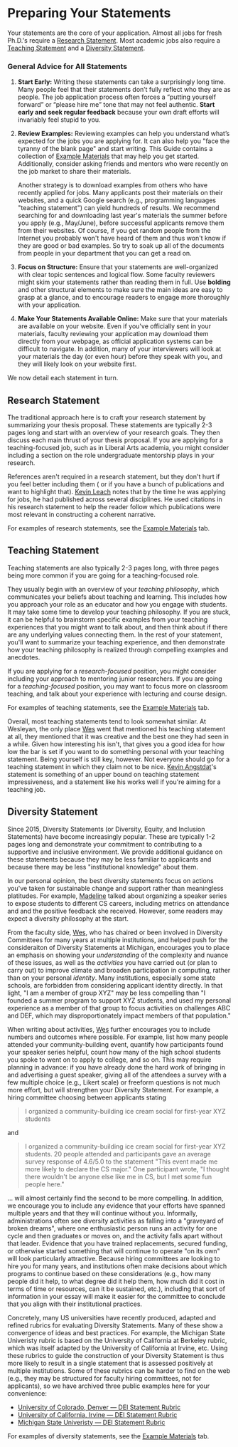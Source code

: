 # Preparing Your Statements

Your statements are the core of your application. Almost all jobs for
fresh Ph.D.'s require a [Research Statement](#research-statement). Most 
academic jobs also require a [Teaching Statement](#teaching-statement) and
a [Diversity Statement](#diversity-statement).

### General Advice for All Statements

1. **Start Early:** Writing these statements can take a 
  surprisingly long time. Many people feel that their statements 
  don’t fully reflect who they are as people. The job application 
  process often forces a “putting yourself forward” or “please hire me” 
  tone that may not feel authentic. **Start early and seek regular 
  feedback** because your own draft efforts will invariably 
  feel stupid to you.

2. **Review Examples:** Reviewing examples can help you 
  understand what’s expected for the jobs you are applying for. It can
  also help you "face the tyranny of the blank page" and start writing.
  This Guide contains a collection of [Example Materials](/grad-job-guide/exampleMaterials)
  that may help you get started. Additionally, consider asking friends and
  mentors who were recently on the job market to share their materials. 
  
   Another strategy is to download examples from others who have recently 
  applied for jobs. Many applicants post their materials on their 
  websites, and a quick Google search (e.g., programming languages 
  "teaching statement") can yield hundreds of results. We recommend
  searching for and downloading last year's materials the summer 
  before you apply (e.g.,
  May/June), before successful applicants remove them from
  their websites. Of course, if you get random people from the Internet you probably won't have heard of them and thus won't know if they are good or bad
  examples. So try to soak up all of the documents from people in your
  department that you can get a read on.


3. **Focus on Structure:** Ensure that your statements are 
  well-organized with clear topic sentences and logical flow. 
  Some faculty reviewers might skim your statements rather than reading 
  them in full. Use **bolding** and other structural elements to 
  make sure the main ideas are easy to grasp at a glance, 
  and to encourage readers to engage more thoroughly with your application.

4. **Make Your Statements Available Online:** Make sure that your materials are
  available on your website. Even if you've officially sent in your materials,
  faculty reviewing your application may download them directly from your
  webpage, as official application systems can be difficult to navigate.
  In addition, many of your interviewers will look 
  at your materials the day (or even hour) before they speak with you, 
  and they will likely look on your website first. 


<!--Make sure that yours are available
on-line as well. Many places, even places to which you have officially sent
materials, will get the versions off of your web page because the official
application materials get lost in the bureaucracy or were printed out
somewhere or somesuch. Wes was involved in multiple phone and sit-down
interviews where people mentioned reading the materials from his web page as
they were talking.  

While we're on the subject, people will, in fact, read the details of your web
page when they are considering you as a candidate. For example, Dave Evans at
Virginia mentioned (somewhat tongue-in-cheek, somewhat not) that one of the
reasons he knew Wes would fit in and be a solid hire is that he read and liked
the parody programming languages examination test on his web page. Both Wes and
Claire had multiple people comment on the photos or hobbies mentioned on their
web pages, even if those mentions were exceedingly brief (such as Claire's
involvement with her local roller derby league).


As of 2013, there exists a larger collection of such materials floating
around in the email archives of recently-hired junior faculty in Software
Engineering.  Contact Claire if you're seriously on the market, and she will see
if she can access it for you, so long as you solemnly vow to share your own
materials after your search concludes.-->

We now detail each statement in turn.

## Research Statement
The traditional approach here is to craft your research statement 
by summarizing your thesis proposal. These statements are typically 2-3 
pages long and start with an overview of your research goals. They then 
discuss each main thrust of your thesis proposal. If you are applying for a 
teaching-focused job, such as in Liberal Arts academia, you might consider 
including a section on the role undergraduate mentorship plays in your 
research.

References aren't required in a research 
statement, but they don't hurt if you feel better including them (
or if you have a bunch of publications and
want to highlight that). [Kevin Leach](/grad-job-guide/about#authors) notes that by the time he was
applying for jobs, he had published across several disciplines.  He used
citations in his research statement to help the reader follow which
publications were most relevant in constructing a coherent narrative.

For examples of research statements, see the 
[Example Materials](/grad-job-guide/exampleMaterials) tab.

## Teaching Statement

Teaching statements are also typically 2-3 pages long, with three pages
being more common if you are going for a teaching-focused role.

They usually begin with an overview of your *teaching philosophy*,
which communicates your beliefs about teaching and learning. This
includes how you approach your role as an educator and how you
engage with students. It may
take some time to develop your teaching philosophy. If you are stuck,
it can be helpful to brainstorm specific examples from your teaching
experiences that you might want to talk about, and then think about if there
are any underlying values connecting them. In the rest of your statement, you'll want to
summarize your teaching experience, and then demonstrate how your
teaching philosophy is realized through compelling examples and
anecdotes.

If you are applying for a *research-focused* position, you might consider
including your approach to mentoring junior researchers. If you
are going for a *teaching-focused* position, you may want to focus
more on classroom teaching, and talk about your experience with lecturing and
course design.

For examples of teaching statements, see the 
[Example Materials](/grad-job-guide/exampleMaterials) tab.

Overall, most teaching statements tend to look
somewhat similar. At Wesleyan, the only place [Wes](/grad-job-guide/about#authors) went
that mentioned his teaching statement at all, they mentioned that it was
creative and the best one they had seen in a while.  Given how interesting
his isn't, that gives you a good idea for how low the bar is set if you
want to do something personal with your teaching statement. Being
yourself is still key, however. Not everyone should go for a teaching
statement in which they claim not to be nice. [Kevin Angstdat](/grad-job-guide/about#authors)'s statement
is something of an upper bound on teaching statement
impressiveness, and a statement
like his works well if you're aiming for a teaching job.

## Diversity Statement

Since 2015, Diversity Statements (or Diversity, Equity, and 
Inclusion Statements) have
become increasingly popular. These are typically 1-2 pages long 
and demonstrate your commitment to contributing to a supportive 
and inclusive environment. We provide additional guidance on these statements because
they may be less familiar to applicants and because there may be less "institutional knowledge" 
about them. 

In our personal opinion, the best diversity statements focus
on actions you've taken for sustainable change and support rather than 
meaningless platitudes. For example,
[Madeline](/grad-job-guide/about#authors) talked about organizing a speaker series to expose students
to different CS careers, including metrics on attendance and
and the positive feedback she received. However, some readers may 
expect a diversity philosophy at the start.

From the faculty side, [Wes](/grad-job-guide/about#authors), who has chaired or been
involved in Diversity Committees for
many years at multiple institutions, and helped push for the 
consideraiton of Diversity Statements at Michigan, encourages you to place an 
emphasis on showing your <i>understanding</i> of the complexity and nuance of these issues, as well as the 
<i>activities</i> you have carried out (or plan to carry out) to improve climate and broaden participation in computing, rather
than on your personal <i>identity</i>. Many institutions, especially some state schools, are forbidden from
considering applicant identity directly. In that light, "I am a member of group XYZ" may be less compelling
than "I founded a summer program to support XYZ students, and used my personal experience as a member of that group
to focus activities on challenges ABC and DEF, which may disproportionately impact members of that population." 

When writing about activities, [Wes](/grad-job-guide/about#authors) further encourages you to include numbers and outcomes where possible. For example, 
list how many people attended your community-building event, quantify how participants found your speaker series helpful, 
count how many of the high school students you spoke to went on to apply to college, and so on. This may require planning in
advance: if you have already done the hard work of bringing in and advertising a guest speaker, 
giving all of the attendees a survey with a few multiple choice (e.g., Likert scale) or freeform questions is not much 
more effort, but will strengthen your Diversity Statement. For example, a hiring committee
choosing between applicants stating 

> I organized a community-building ice cream social for first-year XYZ students

and 

> I organized a community-building ice cream social for first-year XYZ students. 20 people attended and participants gave an average survey response of 4.6/5.0 to the statement "This event made me more likely to declare the CS major." One participant wrote, "I thought there wouldn't be anyone else like me in CS, but I met some fun people here."

... will almost certainly find the second to be more compelling. In addition, we encourage you to
include any evidence that your efforts have spanned multiple years and that they will continue without you.
Informally, administrations often see diversity activities as falling into a "graveyard of broken dreams", where one enthusiastic person
runs an activity for one cycle and then graduates or moves on, and the activity falls apart without that leader. 
Evidence that you have trained replacements, secured funding, or otherwise started something that will
continue to operate "on its own" will look particularly attractive. 
Because hiring committees are looking to hire you for many years, and institutions often make decisions about
which programs to continue based on these considerations (e.g., how many people did it help, to what degree did it help them,
how much did it cost in terms of time or resources, can it be sustained, etc.), including that sort of information
in your essay will make it easier for the committee to conclude that you align with their institutional practices. 

Concretely, many US universities have recently produced, adapted and refined rubrics for evaluating
Diversity Statements. Many of these show a convergence of ideas and best practices. For example, the Michigan State Univeristy
rubric is based on the University of California at Berkeley rubric, which was itself adapted by the University of California at Irvine, etc. 
Using these rubrics to guide the construction of your Diversity Statement is thus more likely to result in a single
statement that is assessed positively at multiple institutions. Some of these rubrics can
be harder to find on the web (e.g., they may be structured for faculty hiring committees, not for applicants), so we have archived three public 
examples here for your convenience:

- [University of Colorado, Denver &mdash; DEI Statement Rubric](../assets/materials/deirubrics/DEI-Statement-Rubric-Colorado-Denver.pdf)
- [University of California, Irvine &mdash; DEI Statement Rubric](../assets/materials/deirubrics/DEI-Statement-Rubric-UC-Irvine.pdf)
- [Michigan State Univeristy &mdash; DEI Statement Rubric](../assets/materials/deirubrics/DEI-Statement-Rubric-MSU.pdf)

For examples of diversity statements, see the 
[Example Materials](/grad-job-guide/exampleMaterials) tab.


